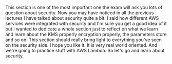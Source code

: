 
This section is one of the most important one the exam will ask you lots of question about security.
Now you may have noticed in all the previous lectures I have talked about security quite a bit.
I said how different AWS services were integrated with security and I'm sure you get a good idea of it but
I wanted to dedicate a whole section just to reflect on what we learn and learn about the KMS properly
encryption properly, the parameters store and so on. This section
should really bring light to everything you've seen on the security side.
I hope you like it.
It is very real world oriented.
And we're going to practice stuff with AWS Lambda.
So let's go and learn about security.